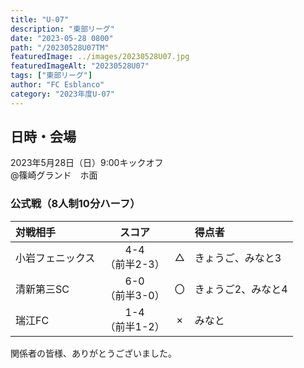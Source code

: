 ```yaml
---
title: "U-07"
description: "東部リーグ"
date: "2023-05-28 0800"
path: "/20230528U07TM"
featuredImage: ../images/20230528U07.jpg
featuredImageAlt: "20230528U07"
tags: ["東部リーグ"]
author: "FC Esblanco"
category: "2023年度U-07"
---
```


## 日時・会場

2023年5月28日（日）9:00キックオフ<br>
@篠崎グランド　ホ面


### 公式戦（8人制10分ハーフ）　

| 対戦相手| スコア |   | 得点者  |
|:----|:------:|:-:|:--------|
| 小岩フェニックス| 4-4<br>（前半2-3） | △ |きょうご、みなと3|
| 清新第三SC| 6-0<br>（前半3-0） | 〇 |きょうご2、みなと4|
| 瑞江FC| 1-4<br>（前半1-2） | × |みなと|


関係者の皆様、ありがとうございました。
